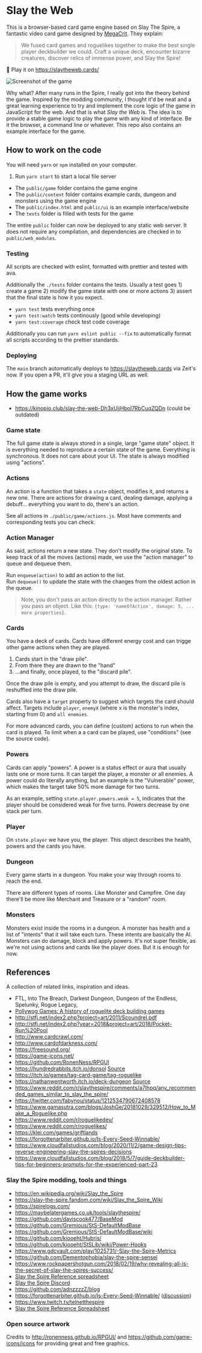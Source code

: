 # Slay the Web
 
This is a browser-based card game engine based on Slay The Spire, a fantastic video card game designed by [MegaCrit](https://www.megacrit.com/). They explain:

> We fused card games and roguelikes together to make the best single player deckbuilder we could. Craft a unique deck, encounter bizarre creatures, discover relics of immense power, and Slay the Spire!

🎴 Play it on https://slaytheweb.cards/

![Screenshot of the game](https://i.imgur.com/m9CRCsa.png)

Why what? After many runs in the Spire, I really got into the theory behind the game. Inspired by the modding community, I thought it'd be neat and a great learning experience to try and implement the core logic of the game in JavaScript for the web. And that is what _Slay the Web_ is. The idea is to provide a stable game logic to play the game with any kind of interface. Be it the browser, a command line or whatever. This repo also contains an example interface for the game.

## How to work on the code

You will need `yarn` or `npm` installed on your computer.

1. Run `yarn start` to start a local file server 

- The `public/game` folder contains the game engine
- The `public/content` folder contains example cards, dungeon and monsters using the game engine
- The `public/index.html` and `public/ui` is an example interface/website
- The `tests` folder is filled with tests for the game

The entire `public` folder can now be deployed to any static web server. It does not require any compilation, and dependencies are checked in to `public/web_modules`.

### Testing

All scripts are checked with eslint, formatted with prettier and tested with ava.

Additionally the `./tests` folder contains the tests. Usually a test goes 1) create a game 2) modify the game state with one or more actions 3) assert that the final state is how it you expect.

- `yarn test` tests everything once
- `yarn test:watch` tests continously (good while developing)
- `yarn test:coverage` check test code coverage

Additionally you can run `yarn eslint public --fix` to automatically format all scripts according to the prettier standards.

### Deploying

The `main` branch automatically deploys to https://slaytheweb.cards via Zeit's now. If you open a PR, it'll give you a staging URL as well.

## How the game works

- https://kinopio.club/slay-the-web-Dh3xUjjHbol7RbCuqZQDn (could be outdated)

### Game state

The full game state is always stored in a single, large "game state" object. It is everything needed to reproduce a certain state of the game. Everything is synchronous. It does not care about your UI. The state is always modified using "actions". 

### Actions

An action is a function that takes a `state` object, modifies it, and returns a new one. There are actions for drawing a card, dealing damage, applying a debuff... everything you want to do, there's an action.

See all actions in `./public/game/actions.js`. Most have comments and corresponding tests you can check.

### Action Manager

As said, actions return a new state. They don't modify the original state. To keep track of all the moves (actions) made, we use the "action manager" to queue and dequeue them.

Run `enqueue(action)` to add an action to the list.  
Run `dequeue()` to update the state with the changes from the oldest action in the queue.

> Note, you don't pass an action directly to the action manager. Rather you pass an object. Like this: `{type: 'nameOfAction', damage: 5, ... more properties}`.

### Cards

You have a deck of cards. Cards have different energy cost and can trigge other game actions when they are played.

1. Cards start in the "draw pile".
2. From there they are drawn to the "hand"
3. ...and finally, once played, to the "discard pile".

Once the draw pile is empty, and you attempt to draw, the discard pile is reshuffled into the draw pile.

Cards also have a `target` property to suggest which targets the card should affect. Targets include `player`, `enemyX` (where x is the monster's index, starting from 0) and `all enemies`.

For more advanced cards, you can define (custom) actions to run when the card is played. To limit when a a card can be played, use "conditions" (see the source code).

### Powers

Cards can apply "powers". A power is a status effect or aura that usually lasts one or more turns. It can target the player, a monster or all enemies. A power could do literally anything, but an example is the "Vulnerable" power, which makes the target take 50% more damage for two turns.

As an example, setting `state.player.powers.weak = 5`, indicates that the player should be considered weak for five turns. Powers decrease by one stack per turn.

### Player

On `state.player` we have you, the player. This object describes the health, powers and the cards you have.

### Dungeon

Every game starts in a dungeon. You make your way through rooms to reach the end.

There are different types of rooms. Like Monster and Campfire. One day there'll be more like Merchant and Treasure or a "random" room.

### Monsters

Monsters exist inside the rooms in a dungeon. A monster has health and a list of "intents" that it will take each turn. These intents are basically the AI. Monsters can do damage, block and apply powers. It's not super flexible, as we're not using actions and cards like the player does. But it is enough for now.

## References

A collection of related links, inspiration and ideas.

- FTL, Into The Breach, Darkest Dungeon, Dungeon of the Endless, Spelunky, Rogue Legacy,
- [Pollywog Games: A history of roguelite deck building games](https://pollywog.games/rgdb/)
- http://stfj.net/index2.php?project=art/2011/Scoundrel.pdf
- http://stfj.net/index2.php?year=2018&project=art/2018/Pocket-Run%20Pool
- http://www.cardcrawl.com/
- http://www.cardofdarkness.com/
- https://freesound.org/
- https://game-icons.net/
- https://github.com/RonenNess/RPGUI
- https://hundredrabbits.itch.io/donsol [Source](https://github.com/hundredrabbits/Donsol/tree/master/desktop/sources/scripts)
- https://itch.io/games/tag-card-game/tag-roguelike
- https://nathanwentworth.itch.io/deck-dungeon [Source](https://github.com/nathanwentworth/deck-dungeon/)
- https://www.reddit.com/r/slaythespire/comments/a7lhpq/any_recommended_games_similar_to_slay_the_spire/
- https://twitter.com/fabynou/status/1212534790672408578
- https://www.gamasutra.com/blogs/JoshGe/20181029/329512/How_to_Make_a_Roguelike.php
- https://www.reddit.com/r/roguelikedev/
- https://www.reddit.com/r/roguelikes/
- https://klei.com/games/griftlands
- https://forgottenarbiter.github.io/Is-Every-Seed-Winnable/
- https://www.cloudfallstudios.com/blog/2020/11/2/game-design-tips-reverse-engineering-slay-the-spires-decisions
- https://www.cloudfallstudios.com/blog/2018/5/7/guide-deckbuilder-tips-for-beginners-prompts-for-the-experienced-part-23

### Slay the Spire modding, tools and things

- https://en.wikipedia.org/wiki/Slay_the_Spire
- https://slay-the-spire.fandom.com/wiki/Slay_the_Spire_Wiki
- https://spirelogs.com/
- https://maybelatergames.co.uk/tools/slaythespire/		
-	https://github.com/daviscook477/BaseMod
- https://github.com/Gremious/StS-DefaultModBase
-	https://github.com/Gremious/StS-DefaultModBase/wiki
- https://github.com/kiooeht/Hubris/
- https://github.com/kiooeht/StSLib/wiki/Power-Hooks
- https://www.gdcvault.com/play/1025731/-Slay-the-Spire-Metrics
- https://github.com/Dementophobia/slay-the-spire-sensei
- https://www.rockpapershotgun.com/2018/02/19/why-revealing-all-is-the-secret-of-slay-the-spires-success/
- [Slay the Spire Reference spreadsheet](https://docs.google.com/spreadsheets/u/1/d/1ZsxNXebbELpcCi8N7FVOTNGdX_K9-BRC_LMgx4TORo4/edit?usp=sharing)
- [Slay the Spire Discord](https://discord.gg/slaythespire)
- https://github.com/adnzzzzZ/blog
- https://forgottenarbiter.github.io/Is-Every-Seed-Winnable/ ([discussion](https://news.ycombinator.com/item?id=23910006))
- https://www.twitch.tv/telnetthespire
- [Slay the Spire Reference Spreadsheet](https://docs.google.com/spreadsheets/u/1/d/1ZsxNXebbELpcCi8N7FVOTNGdX_K9-BRC_LMgx4TORo4/edit#gid=1146624812)

### Open source artwork

Credits to http://ronenness.github.io/RPGUI/ and https://github.com/game-icons/icons for providing great and free graphics.
